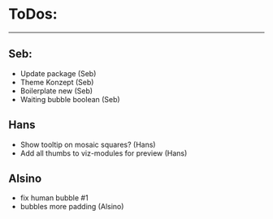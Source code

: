 # ToDos:
---

## Seb:
- Update package (Seb)
- Theme Konzept (Seb)
- Boilerplate new (Seb)
- Waiting bubble boolean (Seb)

## Hans
- Show tooltip on mosaic squares? (Hans)
- Add all thumbs to viz-modules for preview (Hans)

## Alsino
- fix human bubble #1
- bubbles more padding (Alsino)


